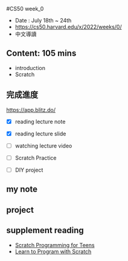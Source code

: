 #CS50 week_0
- Date : July 18th ~ 24th
- https://cs50.harvard.edu/x/2022/weeks/0/
- 中文導讀

## Content:  105 mins
- introduction
- Scratch


## 完成進度
https://app.blitz.do/

- [x] reading lecture note
- [x] reading lecture slide
- [ ] watching lecture video
- [ ] Scratch Practice
- [ ] DIY project


## my note


## project


## supplement reading 
- [Scratch Programming for Teens](https://www.amazon.com/Scratch-Programming-Teens-Jerry-Ford/dp/1598635360)
- [Learn to Program with Scratch](https://www.amazon.com/Learn-Program-Scratch-Introduction-Programming/dp/1593275439/ref=sr_1_1?keywords=Learn+to+Program+with+Scratch&qid=1658124408&s=books&sr=1-1)




